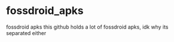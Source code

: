# fossdroid_apks
fossdroid apks
this github holds a lot of fossdroid apks, idk why its separated either
